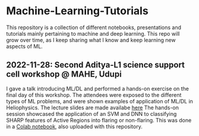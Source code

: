 # Machine-Learning-Tutorials


This repository is a collection of different notebooks, presentations and tutorials mainly pertaining to machine and deep learning. This repo will grow over time, as I keep sharing what I know and keep learning new aspects of ML.

## 2022-11-28: Second Aditya-L1 science support cell workshop @ MAHE, Udupi

I gave a talk introducing ML/DL and performed a hands-on exercise on the final day of this workshop. The attendees were exposed to the different types of ML problems, and were shown examples of application of ML/DL in Heliophysics. The lecture slides are made availabe [here](https://docs.google.com/presentation/d/e/2PACX-1vQYRb6bEMgvXlZQi1n5cJEYT2Rkfya5IkyXgKXn7trMaiuE_61lFyvbIS2Uf486BqQ-EZmm8tJuyTdP/pub?start=false&loop=false&delayms=3000) The hands-on session showcased the application of an SVM and DNN to classifying SHARP features of Active Regions into flaring or non-flaring. This was done in a [Colab notebook](https://github.com/Vishal-Upendran/Machine-Learning-Tutorials/blob/main/ML_tutorial_AdityaL1_2022_11_25.ipynb), also uploaded with this repository.


